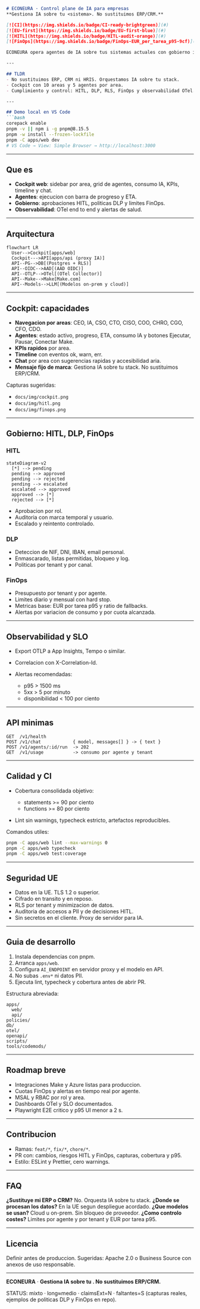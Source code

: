````markdown
# ECONEURA · Control plane de IA para empresas  
**Gestiona IA sobre tu <sistema>. No sustituimos ERP/CRM.**

[![CI](https://img.shields.io/badge/CI-ready-brightgreen)](#)
[![EU-first](https://img.shields.io/badge/EU-first-blue)](#)
[![HITL](https://img.shields.io/badge/HITL-audit-orange)](#)
[![FinOps](https://img.shields.io/badge/FinOps-EUR_per_tarea_p95-9cf)](#)

ECONEURA opera agentes de IA sobre tus sistemas actuales con gobierno integrado: HITL, DLP, FinOps y evidencias. EU-first, auditable y con costes previsibles.

---

## TLDR
- No sustituimos ERP, CRM ni HRIS. Orquestamos IA sobre tu stack.  
- Cockpit con 10 areas y 5 agentes por area.  
- Cumplimiento y control: HITL, DLP, RLS, FinOps y observabilidad OTel.  

---

## Demo local en VS Code
```bash
corepack enable
pnpm -v || npm i -g pnpm@8.15.5
pnpm -w install --frozen-lockfile
pnpm -C apps/web dev
# VS Code → View: Simple Browser → http://localhost:3000
````

---

## Que es

* **Cockpit web**: sidebar por area, grid de agentes, consumo IA, KPIs, timeline y chat.
* **Agentes**: ejecucion con barra de progreso y ETA.
* **Gobierno**: aprobaciones HITL, politicas DLP y limites FinOps.
* **Observabilidad**: OTel end to end y alertas de salud.

---

## Arquitectura

```mermaid
flowchart LR
  User-->Cockpit[apps/web]
  Cockpit--->API[apps/api (proxy IA)]
  API--PG-->DB[(Postgres + RLS)]
  API--OIDC-->AAD[(AAD OIDC)]
  API--OTLP-->OTel[(OTel Collector)]
  API--Make-->Make[Make.com]
  API--Models-->LLM[(Modelos on-prem y cloud)]
```

---

## Cockpit: capacidades

* **Navegacion por areas**: CEO, IA, CSO, CTO, CISO, COO, CHRO, CGO, CFO, CDO.
* **Agentes**: estado activo, progreso, ETA, consumo IA y botones Ejecutar, Pausar, Conectar Make.
* **KPIs rapidos** por area.
* **Timeline** con eventos ok, warn, err.
* **Chat** por area con sugerencias rapidas y accesibilidad aria.
* **Mensaje fijo de marca**: Gestiona IA sobre tu stack. No sustituimos ERP/CRM.

Capturas sugeridas:

* `docs/img/cockpit.png`
* `docs/img/hitl.png`
* `docs/img/finops.png`

---

## Gobierno: HITL, DLP, FinOps

### HITL

```mermaid
stateDiagram-v2
  [*] --> pending
  pending --> approved
  pending --> rejected
  pending --> escalated
  escalated --> approved
  approved --> [*]
  rejected --> [*]
```

* Aprobacion por rol.
* Auditoria con marca temporal y usuario.
* Escalado y reintento controlado.

### DLP

* Deteccion de NIF, DNI, IBAN, email personal.
* Enmascarado, listas permitidas, bloqueo y log.
* Politicas por tenant y por canal.

### FinOps

* Presupuesto por tenant y por agente.
* Limites diario y mensual con hard stop.
* Metricas base: EUR por tarea p95 y ratio de fallbacks.
* Alertas por variacion de consumo y por cuota alcanzada.

---

## Observabilidad y SLO

* Export OTLP a App Insights, Tempo o similar.
* Correlacion con X-Correlation-Id.
* Alertas recomendadas:

  * p95 > 1500 ms
  * 5xx > 5 por minuto
  * disponibilidad < 100 por ciento

---

## API minimas

```
GET  /v1/health
POST /v1/chat            { model, messages[] } -> { text }
POST /v1/agents/:id/run  -> 202
GET  /v1/usage           -> consumo por agente y tenant
```

---

## Calidad y CI

* Cobertura consolidada objetivo:

  * statements >= 90 por ciento
  * functions >= 80 por ciento
* Lint sin warnings, typecheck estricto, artefactos reproducibles.

Comandos utiles:

```bash
pnpm -C apps/web lint --max-warnings 0
pnpm -C apps/web typecheck
pnpm -C apps/web test:coverage
```

---

## Seguridad UE

* Datos en la UE. TLS 1.2 o superior.
* Cifrado en transito y en reposo.
* RLS por tenant y minimizacion de datos.
* Auditoria de accesos a PII y de decisiones HITL.
* Sin secretos en el cliente. Proxy de servidor para IA.

---

## Guia de desarrollo

1. Instala dependencias con pnpm.
2. Arranca `apps/web`.
3. Configura `AI_ENDPOINT` en servidor proxy y el modelo en API.
4. No subas `.env*` ni datos PII.
5. Ejecuta lint, typecheck y cobertura antes de abrir PR.

Estructura abreviada:

```
apps/
  web/
  api/
policies/
db/
otel/
openapi/
scripts/
tools/codemods/
```

---

## Roadmap breve

* Integraciones Make y Azure listas para produccion.
* Cuotas FinOps y alertas en tiempo real por agente.
* MSAL y RBAC por rol y area.
* Dashboards OTel y SLO documentados.
* Playwright E2E critico y p95 UI menor a 2 s.

---

## Contribucion

* Ramas: `feat/*`, `fix/*`, `chore/*`.
* PR con: cambios, riesgos HITL y FinOps, capturas, cobertura y p95.
* Estilo: ESLint y Prettier, cero warnings.

---

## FAQ

**¿Sustituye mi ERP o CRM?** No. Orquesta IA sobre tu stack.
**¿Donde se procesan los datos?** En la UE segun despliegue acordado.
**¿Que modelos se usan?** Cloud u on-prem. Sin bloqueo de proveedor.
**¿Como controlo costes?** Limites por agente y por tenant y EUR por tarea p95.

---

## Licencia

Definir antes de produccion. Sugeridas: Apache 2.0 o Business Source con anexos de uso responsable.

---

**ECONEURA** · **Gestiona IA sobre tu <sistema>. No sustituimos ERP/CRM.**

STATUS: mixto · long≈medio · claimsExt=N · faltantes=S (capturas reales, ejemplos de politicas DLP y FinOps en repo).

```
```
